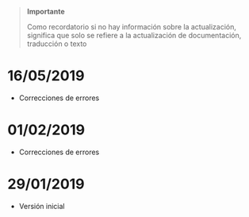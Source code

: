 >**Importante**
>
>Como recordatorio si no hay información sobre la actualización, significa que solo se refiere a la actualización de documentación, traducción o texto

# 16/05/2019

- Correcciones de errores

# 01/02/2019

- Correcciones de errores

# 29/01/2019

- Versión inicial
